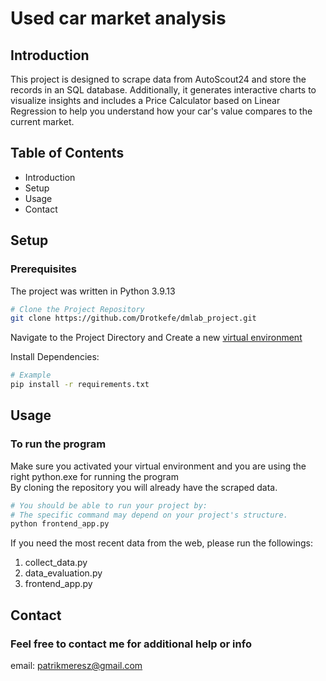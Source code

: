 # Used car market analysis

## Introduction
This project is designed to scrape data from AutoScout24 and store the records in an SQL database. 
Additionally, it generates interactive charts to visualize insights and includes a Price Calculator based on Linear Regression to help you understand how your car's value compares to the current market.  

## Table of Contents
- Introduction
- Setup
- Usage
- Contact

## Setup
### Prerequisites

The project was written in Python 3.9.13

```bash
# Clone the Project Repository
git clone https://github.com/Drotkefe/dmlab_project.git
```
Navigate to the Project Directory and
Create a new [virtual environment](https://packaging.python.org/en/latest/guides/installing-using-pip-and-virtual-environments/)

Install Dependencies:

```bash
# Example
pip install -r requirements.txt
```

## Usage
### To run the program
Make sure you activated your virtual environment and you are using the right python.exe for running the program  
By cloning the repository you will already have the scraped data.
```bash
# You should be able to run your project by:
# The specific command may depend on your project's structure.
python frontend_app.py
```
If you need the most recent data from the web, please run the followings:
1. collect_data.py
2. data_evaluation.py
3. frontend_app.py

## Contact
### Feel free to contact me for additional help or info
email: patrikmeresz@gmail.com


